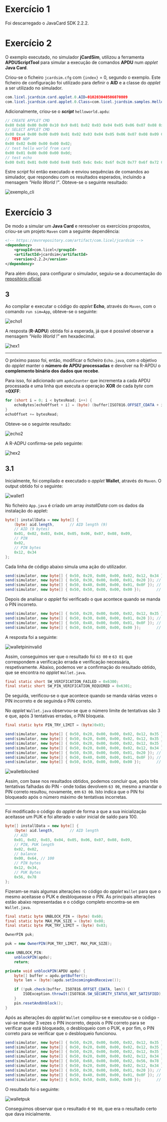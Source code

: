 # Exercício 1

Foi descarregado o JavaCard SDK 2.2.2.

# Exercício 2

O exemplo executado, no simulador **jCardSim**, utilizou a ferramenta **APDUScriptTool** para simular a execução de comandos **APDU** num *applet* **Java Card**.

Criou-se o ficheiro ```jcardsim.cfg``` com ```{index}``` = 0, segundo o exemplo. Este ficheiro de configuração foi utilizado para definir o **AID** e a classe do *applet* a ser utilizado no simulador.

``` java 
com.licel.jcardsim.card.applet.0.AID=010203040506070809
com.licel.jcardsim.card.applet.0.Class=com.licel.jcardsim.samples.HelloWorldApplet
```

Adicionalmente, criou-se o ***script*** ```helloworld.apdu```:

``` java
// CREATE APPLET CMD
0x80 0xb8 0x00 0x00 0x10 0x9 0x01 0x02 0x03 0x04 0x05 0x06 0x07 0x08 0x09 0x05 0x00 0x00 0x02 0x0f 0x0f 0x7f;
// SELECT APPLET CMD
0x00 0xa4 0x00 0x00 0x09 0x01 0x02 0x03 0x04 0x05 0x06 0x07 0x08 0x09 0x02;
// TEST NOP
0x00 0x02 0x00 0x00 0x00 0x02;
// test hello world from card
0x00 0x01 0x00 0x00 0x00 0x0d;
// test echo
0x00 0x01 0x01 0x00 0x0d 0x48 0x65 0x6c 0x6c 0x6f 0x20 0x77 0x6f 0x72 0x6c 0x64 0x20 0x21 0x0d;
```
Estre *script* foi então executado e enviou sequências de comandos ao simulador, que respondeu com os resultados esperados, incluindo a mensagem *"Hello World !"*. Obteve-se o seguinte resultado:

![exemplo_cli](images/exemplo_cli.png)

# Exercício 3

De modo a simular um **Java Card** e reresolver os exercícios propostos, criou-se um projeto `Maven` com a seguinte dependência:

``` xml
<!-- https://mvnrepository.com/artifact/com.licel/jcardsim -->
<dependency>
    <groupId>com.licel</groupId>
    <artifactId>jcardsim</artifactId>
    <version>2.2.2</version>
</dependency>
```

Para além disso, para configurar o simulador, seguiu-se a documentação do [repositório oficial](https://github.com/licel/jcardsim).

## 3

Ao compilar e executar o código do *applet* **Echo**, através do `Maven`, com o comando `run sim=App`, obteve-se o seguinte:

![echo1](images/echo1.png)

A resposta (**R-ADPU**) obtida foi a esperada, já que é possível observar a mensagem *"Hello World !"* em hexadecimal.

![hex1](images/hex1.png)

---

O próximo passo foi, então, modificar o ficheiro `Echo.java`, com o objetivo do *applet* manter o **número de APDU processadas** e devolver na R-APDU o **complemento binário dos dados que recebe**. 

Para isso, foi adicionado um `apduCounter` que incrementa a cada APDU processada e uma linha que executa a operação **XOR**  de cada *byte* com **=0XFF**:

```java
for (short i = 0; i < bytesRead; i++) {
    echoBytes[echoOffset + i] = (byte) (buffer[ISO7816.OFFSET_CDATA + i] ^ (byte) 0xFF);
}
echoOffset += bytesRead;
```

Obteve-se o seguinte resultado:

![echo2](images/echo2.png)

A R-ADPU confirma-se pelo seguinte:

![hex2](images/hex2.png)

## 3.1

Inicialmente, foi compilado e executado o *applet* **Wallet**, através do `Maven`. O output obtido foi o seguinte:

![wallet1](images/wallet1.png)

No ficheiro `App.java` é criado um array *installData* com os dados da instalação do applet:

```java	
byte[] installData = new byte[] {
    (byte) aid.length,       // AID length (9)
    // AID (9 bytes)
    0x01, 0x02, 0x03, 0x04, 0x05, 0x06, 0x07, 0x08, 0x09,
    // PIN
    0x02,
    // PIN bytes
    0x12, 0x34
};
```

Cada linha de código abaixo simula uma ação do utilizador.

```java
send(simulator, new byte[] { 0x50, 0x20, 0x00, 0x00, 0x02, 0x12, 0x34 }); // Verifica PIN correto
send(simulator, new byte[] { 0x50, 0x30, 0x00, 0x00, 0x01, 0x20 }); // Credito
send(simulator, new byte[] { 0x50, 0x40, 0x00, 0x00, 0x01, 0x0F }); // Debito
send(simulator, new byte[] { 0x50, 0x50, 0x00, 0x00, 0x00 });       // Saldo
```

Depois de analisar o *applet* foi verificado o que acontece quando se manda o PIN incorreto.

```java
send(simulator, new byte[] { 0x50, 0x20, 0x00, 0x00, 0x02, 0x12, 0x35 }); // Verifica PIN incorreto
send(simulator, new byte[] { 0x50, 0x30, 0x00, 0x00, 0x01, 0x20 }); // Credito
send(simulator, new byte[] { 0x50, 0x40, 0x00, 0x00, 0x01, 0x0F }); // Debito
send(simulator, new byte[] { 0x50, 0x50, 0x00, 0x00, 0x00 });       // Saldo
```

A resposta foi a seguinte:

![walletpininvalid](images/wallet_invalid_pin.png)

Assim, conseguimos ver que o resultado foi `63 00` e `63 01` que correspondem a verificação errada e verificação necessária, respetivamente. Abaixo, podemos ver a confirmação do resultado obtido, que se encontra no *applet* `Wallet.java`.

```java
final static short SW_VERIFICATION_FAILED = 0x6300;
final static short SW_PIN_VERIFICATION_REQUIRED = 0x6301;
```

De seguida, verificou-se o que acontece quando se manda várias vezes o PIN incorreto e de seguinda o PIN correto.

No *applet* `Wallet.java` observou-se que o número limite de tentativas são 3 e que, após 3 tentativas erradas, o PIN bloqueia. 

```java
final static byte PIN_TRY_LIMIT = (byte)0x03;
```

```java
send(simulator, new byte[] { 0x50, 0x20, 0x00, 0x00, 0x02, 0x12, 0x35 }); // Verifica PIN incorreto
send(simulator, new byte[] { 0x50, 0x20, 0x00, 0x00, 0x02, 0x12, 0x35 }); // Verifica PIN incorreto
send(simulator, new byte[] { 0x50, 0x20, 0x00, 0x00, 0x02, 0x12, 0x35 }); // Verifica PIN incorreto
send(simulator, new byte[] { 0x50, 0x20, 0x00, 0x00, 0x02, 0x12, 0x34 }); // Verifica PIN correto
send(simulator, new byte[] { 0x50, 0x30, 0x00, 0x00, 0x01, 0x20 }); // Credito
send(simulator, new byte[] { 0x50, 0x40, 0x00, 0x00, 0x01, 0x0F }); // Debito
send(simulator, new byte[] { 0x50, 0x50, 0x00, 0x00, 0x00 });       // Saldo
```

![walletblocked](images/wallet_pin_blocked.png)

Assim, com base nos resultados obtidos, podemos concluir que, após três tentativas falhadas do PIN - onde todas devolvem `63 00`, mesmo a mandar o PIN correto resultou, novamente, em `63 00`. Isto indica que o PIN foi bloqueado após o número máximo de tentativas incorretas.

---

Foi modificado o código do *applet* de forma a que a sua inicialização aceitasse um PUK e foi alterado o valor inicial de saldo para 100.

```java	
byte[] installData = new byte[] {
    (byte) aid.length,       // AID length
    // AID
    0x01, 0x02, 0x03, 0x04, 0x05, 0x06, 0x07, 0x08, 0x09,
    // PIN, PUK length
    0x02, 0x02,
    // balance
    0x00, 0x64, // 100 
    // PIN bytes
    0x12, 0x34,
    // PUK Bytes
    0x56, 0x78
};
```

Fizeram-se mais algumas alterações no código do *applet* `Wallet` para que o mesmo aceitasse o PUK e desbloqueasse o PIN. As principais alterações estão abaixo representadas e o código completo encontra-se em `Wallet.java`.

```java
final static byte UNBLOCK_PIN = (byte) 0x60;
final static byte MAX_PUK_SIZE = (byte) 0x08;
final static byte PUK_TRY_LIMIT = (byte) 0x03;

OwnerPIN puk;

puk = new OwnerPIN(PUK_TRY_LIMIT, MAX_PUK_SIZE);

case UNBLOCK_PIN:
    unblockPIN(apdu);
    return;

private void unblockPIN(APDU apdu) {
    byte[] buffer = apdu.getBuffer();
    byte len = (byte)(apdu.setIncomingAndReceive());

    if (!puk.check(buffer, ISO7816.OFFSET_CDATA, len)) {
        ISOException.throwIt(ISO7816.SW_SECURITY_STATUS_NOT_SATISFIED);
    }
    pin.resetAndUnblock();
}
```

Após as alterações do *applet* `Wallet` compilou-se e executou-se o código - vai-se mandar 3 vezes o PIN incorreto, depois o PIN correto para se verificar que está bloqueado, o desbloqueio com o PUK, e por fim, o PIN correto para se verificar que o desbloqueio funcionou.

```java
send(simulator, new byte[] { 0x50, 0x20, 0x00, 0x00, 0x02, 0x12, 0x35 }); // Verifica PIN incorreto
send(simulator, new byte[] { 0x50, 0x20, 0x00, 0x00, 0x02, 0x12, 0x35 }); // Verifica PIN incorreto
send(simulator, new byte[] { 0x50, 0x20, 0x00, 0x00, 0x02, 0x12, 0x35 }); // Verifica PIN incorreto
send(simulator, new byte[] { 0x50, 0x20, 0x00, 0x00, 0x02, 0x12, 0x34 }); // Verifica PIN correto
send(simulator, new byte[] { 0x50, 0x60, 0x00, 0x00, 0x02, 0x56, 0x78 }); // Desbloqueio com PUK
send(simulator, new byte[] { 0x50, 0x20, 0x00, 0x00, 0x02, 0x12, 0x34 }); // Verifica PIN correto
send(simulator, new byte[] { 0x50, 0x30, 0x00, 0x00, 0x01, 0x20 }); // Credito
send(simulator, new byte[] { 0x50, 0x40, 0x00, 0x00, 0x01, 0x0F }); // Debito
send(simulator, new byte[] { 0x50, 0x50, 0x00, 0x00, 0x00 });       // Saldo
```

O resultado foi o seguinte:

![walletpuk](images/wallet_puk.png)

Conseguimos observar que o resultado é `90 00`, que era o resultado certo que dava inicialmente.


